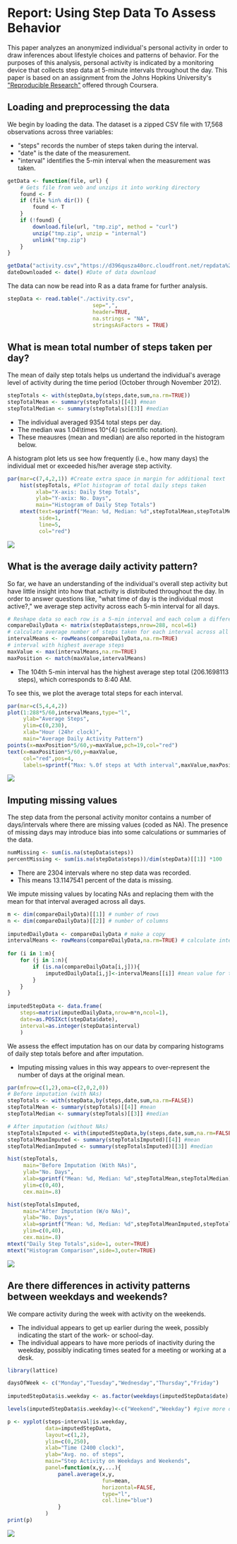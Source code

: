 # Report: Using Step Data To Assess Behavior

This paper analyzes an anonymized individual's personal activity in order to draw inferences about lifestyle choices and patterns of behavior.  For the purposes of this analysis, personal activity is indicated by a monitoring device that collects step data at 5-minute intervals throughout the day. This paper is based on an assignment from the Johns Hopkins University's ["Reproducible Research"](https://www.coursera.org/course/repdata) offered through Coursera.

## Loading and preprocessing the data

We begin by loading the data. The dataset is a zipped CSV file with 17,568 observations across three variables:  

+ "steps" records the number of steps taken during the interval.  
+ "date" is the date of the measurement.  
+ "interval" identifies the 5-min interval when the measurement was taken.  


```r
getData <- function(file, url) {
    # Gets file from web and unzips it into working directory
    found <- F
    if (file %in% dir()) {
        found <- T
    }
    if (!found) {
        download.file(url, "tmp.zip", method = "curl")
        unzip("tmp.zip", unzip = "internal")
        unlink("tmp.zip")
    }
}

getData("activity.csv","https://d396qusza40orc.cloudfront.net/repdata%2Fdata%2Factivity.zip")
dateDownloaded <- date() #Date of data download
```

The data can now be read into R as a data frame for further analysis.


```r
stepData <- read.table("./activity.csv",
                           sep=",",
                           header=TRUE, 
                           na.strings = "NA", 
                           stringsAsFactors = TRUE)
```

## What is mean total number of steps taken per day?

The mean of daily step totals helps us undertand the individual's average level of activity during the time period (October through November 2012).  


```r
stepTotals <- with(stepData,by(steps,date,sum,na.rm=TRUE))
stepTotalMean <- summary(stepTotals)[[4]] #mean
stepTotalMedian <- summary(stepTotals)[[3]] #median
```

* The individual averaged 9354 total steps per day.
* The median was 1.04\times 10^{4} (scientific notation).
* These meausres (mean and median) are also reported in the histogram below.

A histogram plot lets us see how frequently (i.e., how many days) the individual met or exceeded his/her average step activity.


```r
par(mar=c(7,4,2,1)) #Create extra space in margin for additional text
    hist(stepTotals, #Plot histogram of total daily steps taken
         xlab="X-axis: Daily Step Totals", 
         ylab="Y-axix: No. Days", 
         main="Histogram of Daily Step Totals")
    mtext(text=sprintf("Mean: %d, Median: %d",stepTotalMean,stepTotalMedian),
          side=1,
          line=5, 
          col="red")
```

![](./PA1_template_files/figure-html/plotHistogram-1.png) 

## What is the average daily activity pattern?

So far, we have an understanding of the individual's overall step activity but have little insight into how that activity is distributed throughout the day.  In order to answer questions like, "what time of day is the individual most active?," we average step activity across each 5-min interval for all days.


```r
# Reshape data so each row is a 5-min interval and each colum a different day
compareDailyData <- matrix(stepData$steps,nrow=288, ncol=61)
# calculate average number of steps taken for each interval across all days
intervalMeans <- rowMeans(compareDailyData,na.rm=TRUE)
# interval with highest average steps
maxValue <- max(intervalMeans,na.rm=TRUE)
maxPosition <- match(maxValue,intervalMeans)
```

* The 104th 5-min interval has the highest average step total (206.1698113 steps), which corresponds to 8:40 AM.

To see this, we plot the average total steps for each interval.


```r
par(mar=c(5,4,4,2))
plot(1:288*5/60,intervalMeans,type="l",
     ylab="Average Steps",
     ylim=c(0,230),
     xlab="Hour (24hr clock)",
     main="Average Daily Activity Pattern")
points(x=maxPosition*5/60,y=maxValue,pch=19,col="red")
text(x=maxPosition*5/60,y=maxValue, 
     col="red",pos=4,
     labels=sprintf("Max: %.0f steps at %dth interval",maxValue,maxPosition))
```

![](./PA1_template_files/figure-html/plotDailyActivityPattern-1.png) 

## Imputing missing values

The step data from the personal activity monitor contains a number of days/intervals where there are missing values (coded as NA). The presence of missing days may introduce bias into some calculations or summaries of the data.


```r
numMissing <- sum(is.na(stepData$steps))
percentMissing <- sum(is.na(stepData$steps))/dim(stepData)[[1]] *100
```

* There are 2304 intervals where no step data was recorded.  
* This means 13.1147541 percent of the data is missing.

We impute missing values by locating NAs and replacing them with the mean for that interval averaged across all days.


```r
m <- dim(compareDailyData)[[1]] # number of rows
n <- dim(compareDailyData)[[2]] # number of columns
    
imputedDailyData <- compareDailyData # make a copy
intervalMeans <- rowMeans(compareDailyData,na.rm=TRUE) # calculate interval means
    
for (i in 1:m){
    for (j in 1:n){
        if (is.na(compareDailyData[i,j])){
            imputedDailyData[i,j]<-intervalMeans[[i]] #mean value for that interval
        }
    }
}
    
imputedStepData <- data.frame(
    steps=matrix(imputedDailyData,nrow=m*n,ncol=1),
    date=as.POSIXct(stepData$date),
    interval=as.integer(stepData$interval)
    )
```

We assess the effect imputation has on our data by comparing histograms of daily step totals before and after imputation.

* Imputing missing values in this way appears to over-represent the number of days at the original mean.


```r
par(mfrow=c(1,2),oma=c(2,0,2,0))
# Before imputation (with NAs)
stepTotals <- with(stepData,by(steps,date,sum,na.rm=FALSE))
stepTotalMean <- summary(stepTotals)[[4]] #mean
stepTotalMedian <- summary(stepTotals)[[3]] #median

# After imputation (without NAs)
stepTotalsImputed <- with(imputedStepData,by(steps,date,sum,na.rm=FALSE))
stepTotalMeanImputed <- summary(stepTotalsImputed)[[4]] #mean
stepTotalMedianImputed <- summary(stepTotalsImputed)[[3]] #median

hist(stepTotals, 
     main="Before Imputation (With NAs)", 
     ylab="No. Days",
     xlab=sprintf("Mean: %d, Median: %d",stepTotalMean,stepTotalMedian), 
     ylim=c(0,40), 
     cex.main=.8)

hist(stepTotalsImputed,
     main="After Imputation (W/o NAs)",
     ylab="No. Days",
     xlab=sprintf("Mean: %d, Median: %d",stepTotalMeanImputed,stepTotalMedianImputed),
     ylim=c(0,40),
     cex.main=.8)
mtext("Daily Step Totals",side=1, outer=TRUE)
mtext("Histogram Comparison",side=3,outer=TRUE)
```

![](./PA1_template_files/figure-html/compareHistograms-1.png) 


## Are there differences in activity patterns between weekdays and weekends?

We compare activity during the week with activity on the weekends.    

- The individual appears to get up earlier during the week, possibly indicating the start of the work- or school-day.  
- The individual appears to have more periods of inactivity during the weekday, possibly indicating times seated for a meeting or working at a desk.


```r
library(lattice)

daysOfWeek <- c("Monday","Tuesday","Wednesday","Thursday","Friday")
    
imputedStepData$is.weekday <- as.factor(weekdays(imputedStepData$date) %in% daysOfWeek) #FALSE is default first level

levels(imputedStepData$is.weekday)<-c("Weekend","Weekday") #give more descriptive level names

p <- xyplot(steps~interval|is.weekday,
            data=imputedStepData,
            layout=c(1,2),
            ylim=c(0,250),
            xlab="Time (2400 clock)",
            ylab="Avg. no. of steps",
            main="Step Activity on Weekdays and Weekends",
            panel=function(x,y,...){
                panel.average(x,y,
                              fun=mean,
                              horizontal=FALSE,
                              type="l",
                              col.line="blue")
                }
            )
print(p)
```

![](./PA1_template_files/figure-html/compareWeekdaysWeekends-1.png) 
